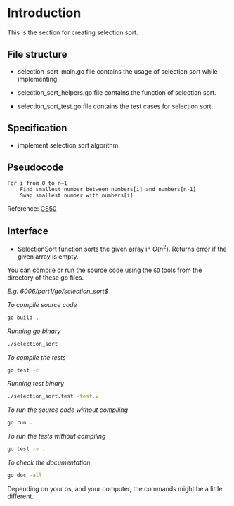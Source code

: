 # Introduction

This is the section for creating selection sort.

## File structure

- selection_sort_main.go file contains the usage of selection sort while implementing.

- selection_sort_helpers.go file contains the function of selection sort.

- selection_sort_test.go file contains the test cases for selection sort.

## Specification

- implement selection sort algorithm.

## Pseudocode

```
For i from 0 to n–1
    Find smallest number between numbers[i] and numbers[n-1]
    Swap smallest number with numbers[i]
```
Reference: [CS50](https://cs50.harvard.edu/x/2023/notes/3/#sorting)

## Interface

- SelectionSort function sorts the given array in $O(n^2)$. Returns error if the given array is empty.

You can compile or run the source code using the `GO` tools from the directory of these go files.

*E.g. 6006/part1/go/selection_sort$*

*To compile source code*
```bash
go build .
```

*Running go binary*
```bash
./selection_sort
```

*To compile the tests*
```bash
go test -c
```

*Running test binary*
```bash
./selection_sort.test -test.v
```

*To run the source code without compiling*
```bash
go run .
```

*To run the tests without compiling*
```bash
go test -v .
```

*To check the documentation*
```bash
go doc -all
```
Depending on your os, and your computer, the commands might be a little different.
